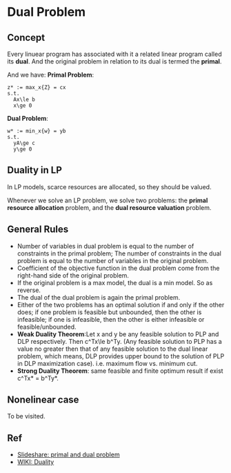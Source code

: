 # Dual Problem
## Concept
Every linuear program has associated with it a related linear program called its **dual**. And the original problem in relation to its dual
is termed the **primal**.

And we have:
**Primal Problem**:  
```
z* := max_x{Z} = cx
s.t.
  Ax\le b
  x\ge 0
```
**Dual Problem**:
```
w* := min_x{w} = yb
s.t.
  yA\ge c
  y\ge 0
```

## Duality in LP
In LP models, scarce resources are allocated, so they should be valued.

Whenever we solve an LP problem, we solve two problems: the **primal resource allocation** problem,
and the **dual resource valuation** problem. 

## General Rules
- Number of variables in dual problem is equal to the number of constraints in the primal problem; The number 
of constraints in the dual problem is equal to the number of variables in the original problem.
- Coefficient of the objective function in the dual problem come from the right-hand side of the original problem.
- If the original problem is a max model, the dual is a min model. So as reverse.
- The dual of the dual problem is again the primal problem.
- Either of the two problems has an optimal solution if and only if the other does; if one problem is feasible but 
unbounded, then the other is infeasible; if one is infeasible, then the other is either infeasible or feasible/unbounded.
- **Weak Duality Theorem**:Let x and y be any feasible solution to PLP and DLP respectively. Then c^Tx\le b^Ty. (Any feasible 
solution to PLP has a value no greater then that of any feasible solution to the dual linear problem, which means, DLP provides 
upper bound to the solution of PLP in DLP maximization case). i.e. maximum flow vs. 
minimum cut.
- **Strong Duality Theorem**: same feasible and finite optimum result if exist c^Tx* = b^Ty*.

## Nonelinear case
To be visited.
## Ref
- [Slideshare: primal and dual problem](https://www.slideshare.net/YashLad3/primal-and-dual-problem)
- [WIKI: Duality](https://en.wikipedia.org/wiki/Duality_(optimization))

